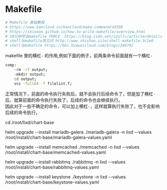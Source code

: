 # Makefile


```bash
# Makefile 基础教程
# https://www.kancloud.cn/kancloud/make-command/45596
# https://seisman.github.io/how-to-write-makefile/overview.html
# 10分钟学会makefile FORCE  https://blog.csdn.net/szullc/article/details/85036984
# shell与makefile常见坑 http://www.shishao.site/shell-makefile-3c1e9
# shell与makefile https://bbs.huaweicloud.com/blogs/346792

```

makefile 里的横杠`-` 的作用,例如下面的例子，前两条命令前面就有一个横杠`-`
```bash
comp:
	-rm -rf output;
	-mkdir output;
	cd output;
	vcs -full64 -f filelist.f;
```
正常情况下，前面的命令执行失败后，就不会执行后续命令了，但是加了横杠`-`后，就算前面的命令执行失败了，后续的命令也会继续执行。  
因此对于一些不确定的命令，可以加上横杠`-`，这样就算执行失败了，也不会影响后续的命令执行。

cd /root/lixd/chart-base

helm upgrade --install mariadb-galera ./mariadb-galera -n lixd  --values /root/install/chart-base/mariadb-galera-values.yaml

helm upgrade --install memcached  ./memcached -n lixd  --values /root/install/chart-base/memcached-values.yaml

helm upgrade --install rabbitmq  ./rabbitmq -n lixd  --values /root/install/chart-base/rabbitmq-values.yaml

helm upgrade --install keystone ./keystone -n lixd  --values /root/install/chart-base/keystone-values.yaml
